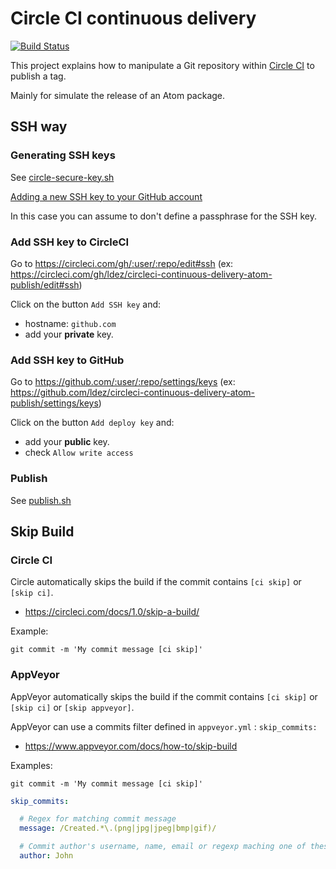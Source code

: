 # Circle CI continuous delivery

[![Build Status](https://circleci.com/gh/ldez/circleci-continuous-delivery-atom-publish/tree/master.svg?style=svg)](https://circleci.com/gh/ldez/circleci-continuous-delivery-atom-publish/tree/master)

This project explains how to manipulate a Git repository within [Circle CI](https://circleci.com/) to publish a tag.

Mainly for simulate the release of an Atom package.


## SSH way

### Generating SSH keys

See [circle-secure-key.sh](circle-secure-key.sh)

[Adding a new SSH key to your GitHub account](https://help.github.com/articles/adding-a-new-ssh-key-to-your-github-account/)

In this case you can assume to don't define a passphrase for the SSH key.

### Add SSH key to CircleCI

Go to https://circleci.com/gh/:user/:repo/edit#ssh (ex: https://circleci.com/gh/ldez/circleci-continuous-delivery-atom-publish/edit#ssh)

Click on the button `Add SSH key` and:
- hostname: `github.com`
- add your **private** key.

### Add SSH key to GitHub

Go to https://github.com/:user/:repo/settings/keys (ex: https://github.com/ldez/circleci-continuous-delivery-atom-publish/settings/keys)

Click on the button `Add deploy key` and:
- add your **public** key.
- check `Allow write access`

### Publish

See [publish.sh](.travis/publish.sh)

## Skip Build

### Circle CI

Circle automatically skips the build if the commit contains `[ci skip]` or `[skip ci]`.

- https://circleci.com/docs/1.0/skip-a-build/

Example:

```shell
git commit -m 'My commit message [ci skip]'
```

### AppVeyor

AppVeyor automatically skips the build if the commit contains `[ci skip]` or `[skip ci]` or `[skip appveyor]`.

AppVeyor can use a commits filter defined in `appveyor.yml` : `skip_commits:`

- https://www.appveyor.com/docs/how-to/skip-build

Examples:

```shell
git commit -m 'My commit message [ci skip]'
```

```yml
skip_commits:

  # Regex for matching commit message
  message: /Created.*\.(png|jpg|jpeg|bmp|gif)/

  # Commit author's username, name, email or regexp maching one of these.
  author: John
```
